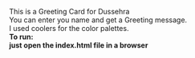 This is a Greeting Card for Dussehra <br>
You can enter you name and get a Greeting message.<br>
I used coolers for the color palettes.<br>
<b>To run<b>: <br>
just open the index.html file in a browser
